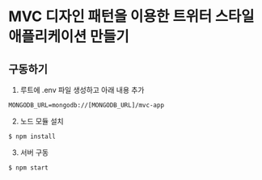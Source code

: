 # MVC 디자인 패턴을 이용한 트위터 스타일 애플리케이션 만들기

## 구동하기
1. 루트에 .env 파일 생성하고 아래 내용 추가
````
MONGODB_URL=mongodb://[MONGODB_URL]/mvc-app    
````
2. 노드 모듈 설치
````
$ npm install
````
3. 서버 구동
````
$ npm start
````